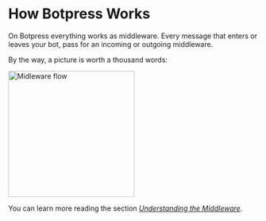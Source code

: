 # How Botpress Works

On Botpress everything works as middleware. Every message that enters or leaves your bot, pass for an incoming or outgoing middleware.

By the way, a picture is worth a thousand words:

<img alt="Midleware flow" width="254" src="https://raw.githubusercontent.com/botpress/botpress/master/assets/midlewares-flow.png">

You can learn more reading the section _[Understanding the Middleware](../creating-your-bot/understanding-the-middlewares.md)_.